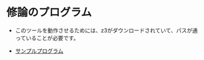 # 修論のプログラム

- このツールを動作させるためには、z3がダウンロードされていて、パスが通っていることが必要です。

- [サンプルプログラム](https://github.com/suto0507/shuron_testcase)